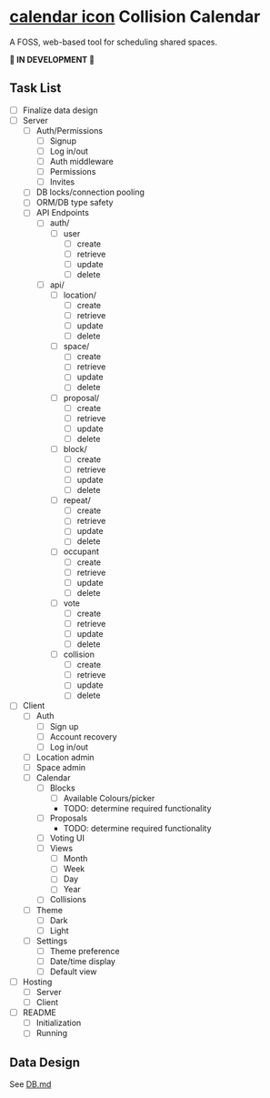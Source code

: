 # [calendar icon](client/assets/favicon-32x32.png) Collision Calendar

A FOSS, web-based tool for scheduling shared spaces.

**🚧 IN DEVELOPMENT 🚧**

## Task List

- [ ] Finalize data design
- [ ] Server
  - [ ] Auth/Permissions
    - [ ] Signup
    - [ ] Log in/out
    - [ ] Auth middleware
    - [ ] Permissions
    - [ ] Invites
  - [ ] DB locks/connection pooling
  - [ ] ORM/DB type safety
  - [ ] API Endpoints
    - [ ] auth/
      - [ ] user
        - [ ] create
        - [ ] retrieve
        - [ ] update
        - [ ] delete
    - [ ] api/
      - [ ] location/
        - [ ] create
        - [ ] retrieve
        - [ ] update
        - [ ] delete
      - [ ] space/
        - [ ] create
        - [ ] retrieve
        - [ ] update
        - [ ] delete
      - [ ] proposal/
        - [ ] create
        - [ ] retrieve
        - [ ] update
        - [ ] delete
      - [ ] block/
        - [ ] create
        - [ ] retrieve
        - [ ] update
        - [ ] delete
      - [ ] repeat/
        - [ ] create
        - [ ] retrieve
        - [ ] update
        - [ ] delete
      - [ ] occupant
        - [ ] create
        - [ ] retrieve
        - [ ] update
        - [ ] delete
      - [ ] vote
        - [ ] create
        - [ ] retrieve
        - [ ] update
        - [ ] delete
      - [ ] collision
        - [ ] create
        - [ ] retrieve
        - [ ] update
        - [ ] delete
- [ ] Client
  - [ ] Auth
    - [ ] Sign up
    - [ ] Account recovery
    - [ ] Log in/out
  - [ ] Location admin
  - [ ] Space admin
  - [ ] Calendar
    - [ ] Blocks
      - [ ] Available Colours/picker
      - TODO: determine required functionality
    - [ ] Proposals
      - TODO: determine required functionality
    - [ ] Voting UI
    - [ ] Views
      - [ ] Month
      - [ ] Week
      - [ ] Day
      - [ ] Year
    - [ ] Collisions
  - [ ] Theme
    - [ ] Dark
    - [ ] Light
  - [ ] Settings
    - [ ] Theme preference
    - [ ] Date/time display
    - [ ] Default view
- [ ] Hosting
  - [ ] Server
  - [ ] Client
- [ ] README
  - [ ] Initialization
  - [ ] Running

## Data Design

See [DB.md](server/db/DB.md)

## 

